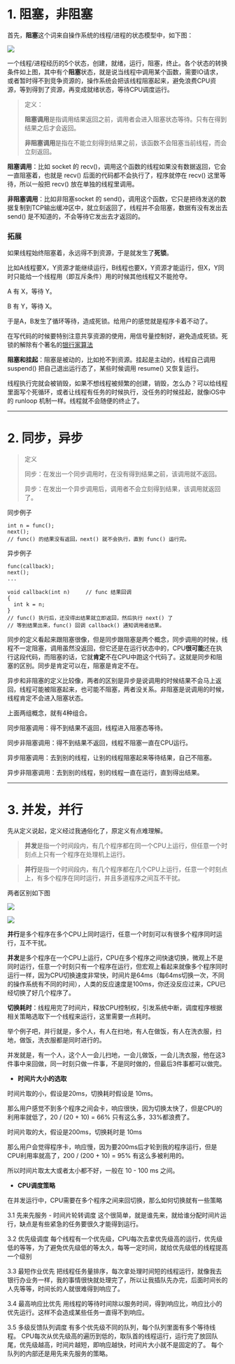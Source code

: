 # 1\. 阻塞，非阻塞

首先，**阻塞**这个词来自操作系统的线程/进程的状态模型中，如下图：

![](http://upload-images.jianshu.io/upload_images/1464492-e6ebd342cffc99cd.jpeg?imageMogr2/auto-orient/strip%7CimageView2/2/w/1240)


一个线程/进程经历的5个状态，创建，就绪，运行，阻塞，终止。各个状态的转换条件如上图，其中有个**阻塞**状态，就是说当线程中调用某个函数，需要IO请求，或者暂时得不到竞争资源的，操作系统会把该线程阻塞起来，避免浪费CPU资源，等到得到了资源，再变成就绪状态，等待CPU调度运行。

> 定义：
> 
> **阻塞调用**是指调用结果返回之前，调用者会进入阻塞状态等待。只有在得到结果之后才会返回。
> 
> **非阻塞调用**是指在不能立刻得到结果之前，该函数不会阻塞当前线程，而会立刻返回。

**阻塞调用**：比如 socket 的 recv()，调用这个函数的线程如果没有数据返回，它会一直阻塞着，也就是 recv() 后面的代码都不会执行了，程序就停在 recv() 这里等待，所以一般把 recv() 放在单独的线程里调用。

**非阻塞调用**：比如非阻塞socket 的 send()，调用这个函数，它只是把待发送的数据复制到TCP输出缓冲区中，就立刻返回了，线程并不会阻塞，数据有没有发出去 send() 是不知道的，不会等待它发出去才返回的。

### 拓展

如果线程始终阻塞着，永远得不到资源，于是就发生了**死锁**。

比如A线程要X，Y资源才能继续运行，B线程也要X，Y资源才能运行，但X，Y同时只能给一个线程用（即互斥条件）用的时候其他线程又不能抢夺。

A 有 X，等待 Y。

B 有 Y，等待 X。

于是A，B发生了循环等待，造成死锁。给用户的感觉就是程序卡着不动了。

在写代码的时候要特别注意共享资源的使用，用信号量控制好，避免造成死锁。死锁的解除有个著名的[银行家算法](https://link.jianshu.com?t=http://baike.baidu.com/view/93075.htm)

**阻塞和挂起**：阻塞是被动的，比如抢不到资源。挂起是主动的，线程自己调用 suspend() 把自己退出运行态了，某些时候调用 resume() 又恢复运行。

线程执行完就会被销毁，如果不想线程被频繁的创建，销毁，怎么办？可以给线程里面写个死循环，或者让线程有任务的时候执行，没任务的时候挂起，就像iOS中的 runloop 机制一样。线程就不会随便的终止了。

* * *

# 2\. 同步，异步

> 定义
> 
> 同步：在发出一个同步调用时，在没有得到结果之前，该调用就不返回。
> 
> 异步：在发出一个异步调用后，调用者不会立刻得到结果，该调用就返回了。

同步例子

```
int n = func();
next();
// func() 的结果没有返回，next() 就不会执行，直到 func() 运行完。

```

异步例子

```
func(callback);
next();
...

void callback(int n)     // func 结果回调
{
  int k = n;
}
// func() 执行后，还没得出结果就立即返回，然后执行 next() 了
// 等到结果出来，func() 回调 callback() 通知调用者结果。

```

同步的定义看起来跟阻塞很像，但是同步跟阻塞是两个概念，同步调用的时候，线程不一定阻塞，调用虽然没返回，但它还是在运行状态中的，CPU**很可能**还在执行这段代码，而阻塞的话，它就**肯定**不在CPU中跑这个代码了。这就是同步和阻塞的区别。同步是肯定可以在，阻塞是肯定不在。

异步和非阻塞的定义比较像，两者的区别是异步是说调用的时候结果不会马上返回，线程可能被阻塞起来，也可能不阻塞，两者没关系。非阻塞是说调用的时候，线程肯定不会进入阻塞状态。

上面两组概念，就有4种组合。

同步阻塞调用：得不到结果不返回，线程进入阻塞态等待。

同步非阻塞调用：得不到结果不返回，线程不阻塞一直在CPU运行。

异步阻塞调用：去到别的线程，让别的线程阻塞起来等待结果，自己不阻塞。

异步非阻塞调用：去到别的线程，别的线程一直在运行，直到得出结果。

* * *

# 3\. 并发，并行

先从定义说起，定义经过我通俗化了，原定义有点难理解。

> **并发**是指一个时间段内，有几个程序都在同一个CPU上运行，但任意一个时刻点上只有一个程序在处理机上运行。

> **并行**是指一个时间段内，有几个程序都在几个CPU上运行，任意一个时刻点上，有多个程序在同时运行，并且多道程序之间互不干扰。

两者区别如下图

![](http://upload-images.jianshu.io/upload_images/1464492-c7094833328e679f.jpeg?imageMogr2/auto-orient/strip%7CimageView2/2/w/1240)


![](http://upload-images.jianshu.io/upload_images/1464492-d477936245c0b88c.jpeg?imageMogr2/auto-orient/strip%7CimageView2/2/w/1240)


**并行**是多个程序在多个CPU上同时运行，任意一个时刻可以有很多个程序同时运行，互不干扰。

**并发**是多个程序在一个CPU上运行，CPU在多个程序之间快速切换，微观上不是同时运行，任意一个时刻只有一个程序在运行，但宏观上看起来就像多个程序同时运行一样，因为CPU切换速度非常快，时间片是64ms（每64ms切换一次，不同的操作系统有不同的时间），人类的反应速度是100ms，你还没反应过来，CPU已经切换了好几个程序了。

**切换耗时**：线程用完了时间片，释放CPU控制权，引发系统中断，调度程序根据相关策略选取下一个线程来运行，这里需要一点耗时。

举个例子吧，并行就是，多个人，有人在扫地，有人在做饭，有人在洗衣服，扫地，做饭，洗衣服都是同时进行的。

并发就是，有一个人，这个人一会儿扫地，一会儿做饭，一会儿洗衣服，他在这3件事中来回做，同一时刻只做一件事，不是同时做的，但最后3件事都可以做完。

*   **时间片大小的选取**

时间片取的小，假设是20ms，切换耗时假设是 10ms。

那么用户感觉不到多个程序之间会卡，响应很快，因为切换太快了，但是CPU的利用率就低了，20 / (20 + 10) = 66% 只有这么多，33%都浪费了。

时间片取的大，假设是200ms，切换耗时是 10ms

那么用户会觉得程序卡，响应慢，因为要200ms后才轮到我的程序运行，但是CPU利用率就高了，200 / (200 + 10) = 95% 有这么多被利用的。

所以时间片取太大或者太小都不好，一般在 10 - 100 ms 之间。

*   **CPU调度策略**

在并发运行中，CPU需要在多个程序之间来回切换，那么如何切换就有一些策略

3.1 先来先服务 - 时间片轮转调度
这个很简单，就是谁先来，就给谁分配时间片运行，缺点是有些紧急的任务要很久才能得到运行。

3.2 优先级调度
每个线程有一个优先级，CPU每次去拿优先级高的运行，优先级低的等等，为了避免优先级低的等太久，每等一定时间，就给优先级低的线程提高一个级别

3.3 最短作业优先
把线程任务量排序，每次拿处理时间短的线程运行，就像我去银行办业务一样，我的事情很快就处理完了，所以让我插队先办完，后面时间长的人先等等，时间长的人就很难得到响应了。

3.4 最高响应比优先
用线程的等待时间除以服务时间，得到响应比，响应比小的优先运行。这样不会造成某些任务一直得不到响应。

3.5 多级反馈队列调度
有多个优先级不同的队列，每个队列里面有多个等待线程。
CPU每次从优先级高的遍历到低的，取队首的线程运行，运行完了放回队尾，优先级越高，时间片越短，即响应越快，时间片大小就不是固定的了。
每个队列的内部还是用先来先服务的策略。
